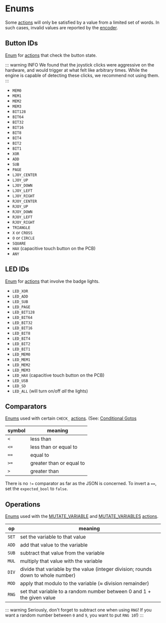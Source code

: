 # Enums

Some [actions](actions) will only be satisfied by a value from a limited set of words. In such cases, invalid values are reported by the [encoder](encoder).

## Button IDs

[Enum](enums) for [actions](actions) that check the button state.

::: warning INFO
We found that the joystick clicks were aggressive on the hardware, and would trigger at what felt like arbitrary times. While the engine is capable of detecting these clicks, we recommend not using them.
:::

- `MEM0`
- `MEM1`
- `MEM2`
- `MEM3`
- `BIT128`
- `BIT64`
- `BIT32`
- `BIT16`
- `BIT8`
- `BIT4`
- `BIT2`
- `BIT1`
- `XOR`
- `ADD`
- `SUB`
- `PAGE`
- `LJOY_CENTER`
- `LJOY_UP`
- `LJOY_DOWN`
- `LJOY_LEFT`
- `LJOY_RIGHT`
- `RJOY_CENTER`
- `RJOY_UP`
- `RJOY_DOWN`
- `RJOY_LEFT`
- `RJOY_RIGHT`
- `TRIANGLE`
- `X` or `CROSS`
- `O` or `CIRCLE`
- `SQUARE`
- `HAX` (capacitive touch button on the PCB)
- `ANY`

## LED IDs

[Enum](enums) for [actions](actions) that involve the badge lights.

- `LED_XOR`
- `LED_ADD`
- `LED_SUB`
- `LED_PAGE`
- `LED_BIT128`
- `LED_BIT64`
- `LED_BIT32`
- `LED_BIT16`
- `LED_BIT8`
- `LED_BIT4`
- `LED_BIT2`
- `LED_BIT1`
- `LED_MEM0`
- `LED_MEM1`
- `LED_MEM2`
- `LED_MEM3`
- `LED_HAX` (capacitive touch button on the PCB)
- `LED_USB`
- `LED_SD`
- `LED_ALL` (will turn on/off *all* the lights)

## Comparators

[Enums](enums) used with certain `CHECK_` [actions](actions). (See: [Conditional Gotos](actions/conditional_gotos)

symbol | meaning
---|---
`<`  | less than
`<=` | less than or equal to
`==` | equal to
`>=` | greater than or equal to
`>`  | greater than

There is no `!=` comparator as far as the JSON is concerned. To invert a `==`, set the `expected_bool` to `false`.

## Operations

[Enums](enums) used with the [MUTATE_VARIABLE](actions/MUTATE_VARIABLE) and [MUTATE_VARIABLES](actions/MUTATE_VARIABLES) [actions](actions).

op | meaning
---|---
`SET` | set the variable to that value
`ADD` | add that value to the variable
`SUB` | subtract that value from the variable
`MUL` | multiply that value with the variable
`DIV` | divide that variable by the value (integer division; rounds down to whole number)
`MOD` | apply that modulo to the variable (≈ division remainder)
`RNG` | set that variable to a random number between 0 and 1 + the given value

::: warning
Seriously, don't forget to subtract one when using `RNG`! If you want a random number between `0` and `9`, you want to put `RNG 10`!)
:::
